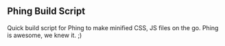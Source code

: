 ## Phing Build Script ##

Quick build script for Phing to make minified CSS, JS files on the go. Phing is awesome, we knew it. ;) 
